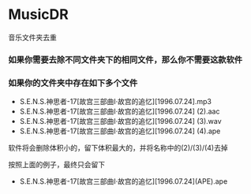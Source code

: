 # MusicDR
音乐文件夹去重

### 如果你需要去除不同文件夹下的相同文件，那么你不需要这款软件
### 如果你的文件夹中存在如下多个文件

- S.E.N.S.神思者-17[故宫三部曲Ⅰ·故宫的追忆]\[1996.07.24\].mp3
- S.E.N.S.神思者-17[故宫三部曲Ⅰ·故宫的追忆]\[1996.07.24\] (2).aac
- S.E.N.S.神思者-17[故宫三部曲Ⅰ·故宫的追忆]\[1996.07.24\] (3).wav
- S.E.N.S.神思者-17[故宫三部曲Ⅰ·故宫的追忆]\[1996.07.24\] (4).ape

软件将会删除体积小的，留下体积最大的，并将名称中的(2)/(3)/(4)去掉

按照上面的例子，最终只会留下
- S.E.N.S.神思者-17[故宫三部曲Ⅰ·故宫的追忆]\[1996.07.24\](APE).ape
